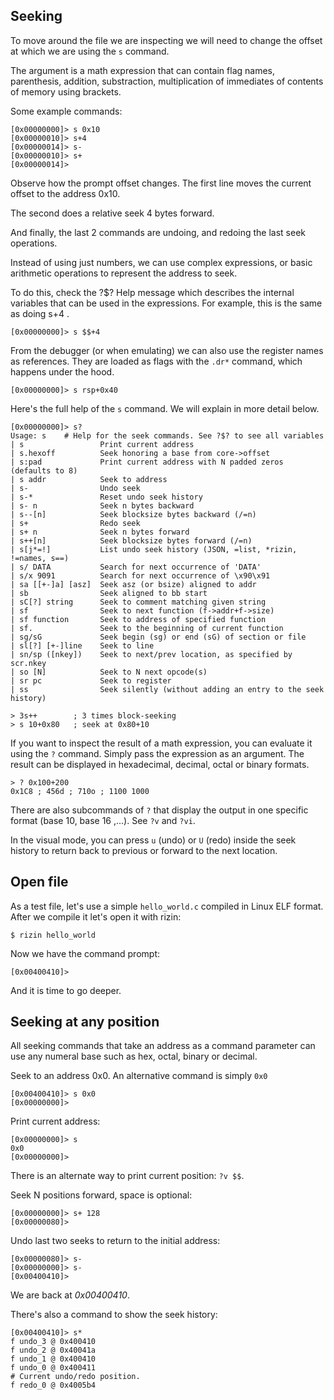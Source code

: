 ## Seeking

To move around the file we are inspecting we will need to change the offset at which we are using the `s` command.

The argument is a math expression that can contain flag names, parenthesis, addition, substraction, multiplication of immediates of contents of memory using brackets.

Some example commands:

```
[0x00000000]> s 0x10
[0x00000010]> s+4
[0x00000014]> s-
[0x00000010]> s+
[0x00000014]>
```

Observe how the prompt offset changes. The first line moves the current offset to the address 0x10.

The second does a relative seek 4 bytes forward.

And finally, the last 2 commands are undoing, and redoing the last seek operations.

Instead of using just numbers, we can use complex expressions, or basic arithmetic operations to represent the address to seek.

To do this, check the ?$? Help message which describes the internal variables that can be used in the expressions. For example, this is the same as doing s+4 .

```
[0x00000000]> s $$+4
```

From the debugger (or when emulating) we can also use the register names as references. They are loaded as flags with the `.dr*` command, which happens under the hood.

```
[0x00000000]> s rsp+0x40
```

Here's the full help of the `s` command. We will explain in more detail below.

```
[0x00000000]> s?
Usage: s    # Help for the seek commands. See ?$? to see all variables
| s                 Print current address
| s.hexoff          Seek honoring a base from core->offset
| s:pad             Print current address with N padded zeros (defaults to 8)
| s addr            Seek to address
| s-                Undo seek
| s-*               Reset undo seek history
| s- n              Seek n bytes backward
| s--[n]            Seek blocksize bytes backward (/=n)
| s+                Redo seek
| s+ n              Seek n bytes forward
| s++[n]            Seek blocksize bytes forward (/=n)
| s[j*=!]           List undo seek history (JSON, =list, *rizin, !=names, s==)
| s/ DATA           Search for next occurrence of 'DATA'
| s/x 9091          Search for next occurrence of \x90\x91
| sa [[+-]a] [asz]  Seek asz (or bsize) aligned to addr
| sb                Seek aligned to bb start
| sC[?] string      Seek to comment matching given string
| sf                Seek to next function (f->addr+f->size)
| sf function       Seek to address of specified function
| sf.               Seek to the beginning of current function
| sg/sG             Seek begin (sg) or end (sG) of section or file
| sl[?] [+-]line    Seek to line
| sn/sp ([nkey])    Seek to next/prev location, as specified by scr.nkey
| so [N]            Seek to N next opcode(s)
| sr pc             Seek to register
| ss                Seek silently (without adding an entry to the seek history)

> 3s++        ; 3 times block-seeking
> s 10+0x80   ; seek at 0x80+10
```

If you want to inspect the result of a math expression, you can evaluate it using the `?` command. Simply pass the expression as an argument. The result can be displayed in hexadecimal, decimal, octal or binary formats.

```
> ? 0x100+200
0x1C8 ; 456d ; 710o ; 1100 1000
```

There are also subcommands of `?` that display the output in one specific format (base 10, base 16 ,...). See `?v` and `?vi`.

In the visual mode, you can press `u` (undo) or `U` (redo) inside the seek history to return back to previous or forward to the next location.

## Open file

As a test file, let's use a simple `hello_world.c` compiled in Linux ELF format.
After we compile it let's open it with rizin:

```
$ rizin hello_world
```

Now we have the command prompt:

```
[0x00400410]>
```

And it is time to go deeper.

## Seeking at any position

All seeking commands that take an address as a command parameter can use any numeral base
such as hex, octal, binary or decimal.

Seek to an address 0x0. An alternative command is simply `0x0`

```
[0x00400410]> s 0x0
[0x00000000]>
```

Print current address:
```
[0x00000000]> s
0x0
[0x00000000]>
```

There is an alternate way to print current position: `?v $$`.

Seek N positions forward, space is optional:

```
[0x00000000]> s+ 128
[0x00000080]>
```

Undo last two seeks to return to the initial address:

```
[0x00000080]> s-
[0x00000000]> s-
[0x00400410]>
```

We are back at _0x00400410_.

There's also a command to show the seek history:

```
[0x00400410]> s*
f undo_3 @ 0x400410
f undo_2 @ 0x40041a
f undo_1 @ 0x400410
f undo_0 @ 0x400411
# Current undo/redo position.
f redo_0 @ 0x4005b4
```

